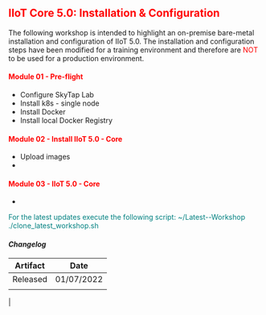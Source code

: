 ## <font color='red'>IIoT Core 5.0: Installation & Configuration</font>
The following workshop is intended to highlight an on-premise bare-metal installation and configuration of IIoT 5.0. The installation and configuration steps have been modified for a training environment and therefore are <font color='red'>NOT</font> to be used for a production environment.

#### <font color='red'>Module 01 - Pre-flight</font>
* Configure SkyTap Lab
* Install k8s - single node
* Install Docker
* Install local Docker Registry


#### <font color='red'>Module 02 - Install IIoT 5.0 - Core</font>
* Upload images
* 

#### <font color='red'>Module 03 - IIoT 5.0 - Core</font>
*



<font color='teal'>For the latest updates execute the following script: ~/Latest--Workshop ./clone_latest_workshop.sh </font>

#### <em> Changelog </em>

| Artifact                   | Date       |  
| ---------------------------| -----------| 
| Released                   | 01/07/2022 | 
|                            |            |               
|
 
